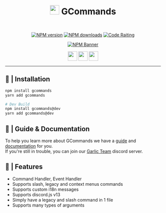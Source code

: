 <div align="center">
    
   # <img src="https://cdn.discordapp.com/avatars/834822955229380619/7d0142158babe0375e7cc633e87c06d4.png" height="30"> GCommands
    
  <br />
  <p>
    <a href="https://www.npmjs.com/package/gcommands"><img src="https://img.shields.io/npm/v/gcommands?maxAge=3600" alt="NPM version" /></a>
    <a href="https://www.npmjs.com/package/gcommands"><img src="https://img.shields.io/npm/dt/gcommands?maxAge=3600" alt="NPM downloads" /></a>
    <a href="https://www.codefactor.io/repository/github/garlic-team/gcommands/overview/dev"><img src="https://www.codefactor.io/repository/github/garlic-team/gcommands/badge/dev" alt="Code Raiting" /></a>
  </p>
  <p>
    <a href="https://www.npmjs.com/package/gcommands"><img src="https://nodei.co/npm/gcommands.png?downloads=true&stars=true" alt="NPM Banner"></a>
  </p>
  <p>
    <a href="https://ko-fi.com/H2H05FNRL"><img src="https://img.shields.io/badge/Kofi-Donate-yellow?style=for-the-badge" height="30" /></a>
    <a href="https://github.com/Garlic-Team/GCommands"><img src="https://img.shields.io/badge/Open-Source-blue?style=for-the-badge" height="30" /></a>
    <img src="https://img.shields.io/badge/Made%20With-JavaScript-red?style=for-the-badge" height="30" />
  </p>
</div>

---

## 📂 | Installation

```sh
npm install gcommands
yarn add gcommands

# Dev Build
npm install gcommands@dev
yarn add gcommands@dev
```

## 🐢 | Guide & Documentation
To help you learn more about GCommands we have a [guide](https://gcommands.js.org/guide/) and [documentation](https://gcommands.js.org/docs/) for you.  
If you're still in trouble, you can join our [Garlic Team](https://discord.gg/AjKJSBbGm2) discord server.

## 👀 | Features

- Command Handler, Event Handler
- Supports slash, legacy and context menus commands
- Supports custom i18n messages
- Supports discord.js v13
- Simply have a legacy and slash command in 1 file
- Supports many types of arguments
